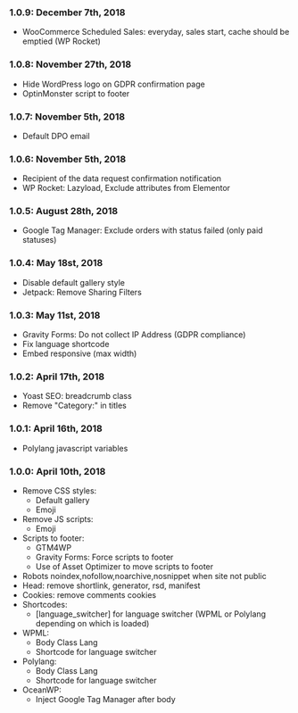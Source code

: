 ### 1.0.9: December 7th, 2018
* WooCommerce Scheduled Sales: everyday, sales start, cache should be emptied (WP Rocket)

### 1.0.8: November 27th, 2018
* Hide WordPress logo on GDPR confirmation page
* OptinMonster script to footer

### 1.0.7: November 5th, 2018
* Default DPO email

### 1.0.6: November 5th, 2018
* Recipient of the data request confirmation notification
* WP Rocket: Lazyload, Exclude attributes from Elementor

### 1.0.5: August 28th, 2018
* Google Tag Manager: Exclude orders with status failed (only paid statuses)

### 1.0.4: May 18st, 2018
* Disable default gallery style
* Jetpack: Remove Sharing Filters

### 1.0.3: May 11st, 2018
* Gravity Forms: Do not collect IP Address (GDPR compliance)
* Fix language shortcode
* Embed responsive (max width)

### 1.0.2: April 17th, 2018
* Yoast SEO: breadcrumb class
* Remove "Category:" in titles

### 1.0.1: April 16th, 2018
* Polylang javascript variables

### 1.0.0: April 10th, 2018
* Remove CSS styles:
    * Default gallery
    * Emoji
* Remove JS scripts:
    * Emoji
* Scripts to footer:
    * GTM4WP
    * Gravity Forms: Force scripts to footer
    * Use of Asset Optimizer to move scripts to footer    
* Robots noindex,nofollow,noarchive,nosnippet when site not public
* Head: remove shortlink, generator, rsd, manifest
* Cookies: remove comments cookies
* Shortcodes:
    * [language_switcher] for language switcher (WPML or Polylang depending on which is loaded)
* WPML:
    * Body Class Lang
    * Shortcode for language switcher
* Polylang:
    * Body Class Lang
    * Shortcode for language switcher
* OceanWP:
    * Inject Google Tag Manager after body